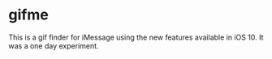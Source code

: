 # gifme

This is a gif finder for iMessage using the new features available in iOS 10. It was a one day experiment. 
